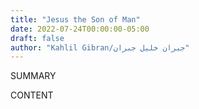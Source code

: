 ```yaml
---
title: "Jesus the Son of Man"
date: 2022-07-24T00:00:00-05:00
draft: false
author: "Kahlil Gibran/جبران خليل جبران"
---
```


SUMMARY

<!--more-->

CONTENT